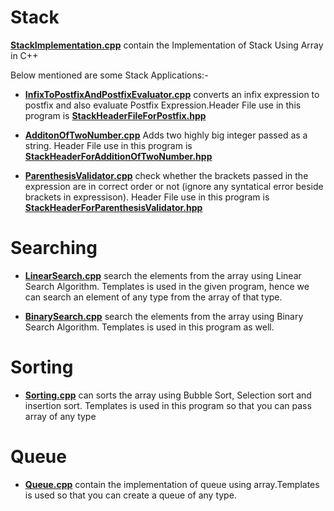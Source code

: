 # Stack
[**StackImplementation.cpp**](https://github.com/ChiragOnGitHub/Data-Structures-and-Algorithms/blob/main/StackImplementation.cpp) contain the Implementation of Stack Using Array in C++

Below mentioned are some Stack Applications:- 

- [**InfixToPostfixAndPostfixEvaluator.cpp**](https://github.com/ChiragOnGitHub/Data-Structures-and-Algorithms/blob/main/InfixToPostfixAndPostfixEvaluator.cpp) converts an infix expression to postfix and also evaluate Postfix Expression.Header File use in this program is [**StackHeaderFileForPostfix.hpp**](https://github.com/ChiragOnGitHub/Data-Structures-and-Algorithms/blob/main/StackHeaderFileForPostfix.hpp)

- [**AdditonOfTwoNumber.cpp**](https://github.com/ChiragOnGitHub/Data-Structures-and-Algorithms/blob/main/AdditonOfTwoNumber.cpp) Adds two highly big integer passed as a string.
Header File use in this program is [**StackHeaderForAdditionOfTwoNumber.hpp**](https://github.com/ChiragOnGitHub/Data-Structures-and-Algorithms/blob/main/StackHeaderForAdditionOfTwoNumber.hpp)

- [**ParenthesisValidator.cpp**](https://github.com/ChiragOnGitHub/Data-Structures-and-Algorithms/blob/main/ParenthesisValidator.cpp) check whether the brackets passed in the expression are in correct order or not (ignore any syntatical error beside brackets in expressison).
Header File use in this program is [**StackHeaderForParenthesisValidator.hpp**](https://github.com/ChiragOnGitHub/Data-Structures-and-Algorithms/blob/main/StackHeaderForParenthesisValidator.hpp)

# Searching

- [**LinearSearch.cpp**](https://github.com/ChiragOnGitHub/Data-Structures-and-Algorithms/blob/main/LinearSearch.cpp) search the elements from the array using Linear Search Algorithm. Templates is used in the given program, hence we can search an element of any type from the array of that type.

- [**BinarySearch.cpp**](https://github.com/ChiragOnGitHub/Data-Structures-and-Algorithms/blob/main/BinarySearch.cpp) search the elements from the array using Binary Search Algorithm. Templates is used in this program as well.

# Sorting

- [**Sorting.cpp**](https://github.com/ChiragOnGitHub/Data-Structures-and-Algorithms/blob/main/Sorting.cpp) can sorts the array using Bubble Sort, Selection sort and insertion sort. Templates is used in this program so that you can pass array of any type

# Queue

- [**Queue.cpp**](https://github.com/ChiragOnGitHub/Data-Structures-and-Algorithms/blob/main/Queue.cpp) contain the implementation of queue using array.Templates is used so that you can create a queue of any type. 

